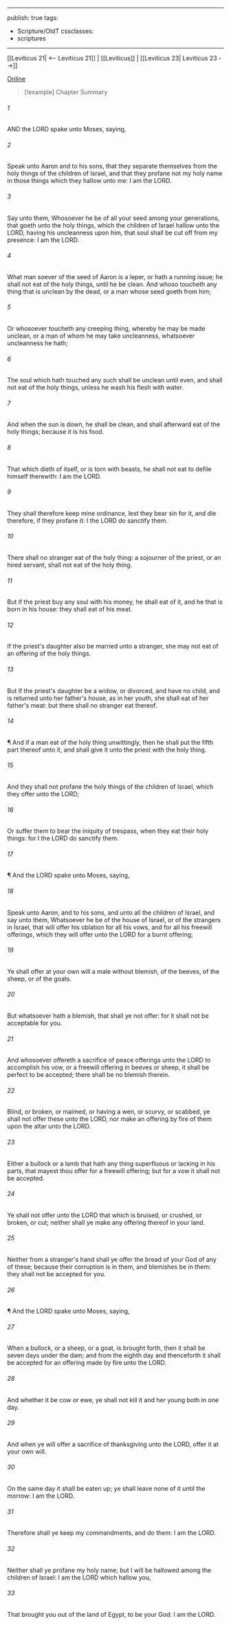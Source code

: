 

---
publish: true
tags:
  - Scripture/OldT
cssclasses:
  - scriptures
---
[[Leviticus 21| <-- Leviticus 21]] | [[Leviticus]] | [[Leviticus 23| Leviticus 23 -->]]

[Online](https://churchofjesuschrist.org/study/scriptures/ot/lev/22?lang=eng)

>[!example] Chapter Summary
>
###### 1
AND the LORD spake unto Moses, saying,
###### 2
Speak unto Aaron and to his sons, that they separate themselves from the holy things of the children of Israel, and that they profane not my holy name in those things which they hallow unto me: I am the LORD.
###### 3
Say unto them, Whosoever he be of all your seed among your generations, that goeth unto the holy things, which the children of Israel hallow unto the LORD, having his uncleanness upon him, that soul shall be cut off from my presence: I am the LORD.
###### 4
What man soever of the seed of Aaron is a leper, or hath a running issue; he shall not eat of the holy things, until he be clean.  And whoso toucheth any thing that is unclean by the dead, or a man whose seed goeth from him;
###### 5
Or whosoever toucheth any creeping thing, whereby he may be made unclean, or a man of whom he may take uncleanness, whatsoever uncleanness he hath;
###### 6
The soul which hath touched any such shall be unclean until even, and shall not eat of the holy things, unless he wash his flesh with water.
###### 7
And when the sun is down, he shall be clean, and shall afterward eat of the holy things; because it is his food.
###### 8
That which dieth of itself, or is torn with beasts, he shall not eat to defile himself therewith: I am the LORD.
###### 9
They shall therefore keep mine ordinance, lest they bear sin for it, and die therefore, if they profane it: I the LORD do sanctify them.
###### 10
There shall no stranger eat of the holy thing: a sojourner of the priest, or an hired servant, shall not eat of the holy thing.
###### 11
But if the priest buy any soul with his money, he shall eat of it, and he that is born in his house: they shall eat of his meat.
###### 12
If the priest's daughter also be married unto a stranger, she may not eat of an offering of the holy things.
###### 13
But if the priest's daughter be a widow, or divorced, and have no child, and is returned unto her father's house, as in her youth, she shall eat of her father's meat: but there shall no stranger eat thereof.
###### 14
¶ And if a man eat of the holy thing unwittingly, then he shall put the fifth part thereof unto it, and shall give it unto the priest with the holy thing.
###### 15
And they shall not profane the holy things of the children of Israel, which they offer unto the LORD;
###### 16
Or suffer them to bear the iniquity of trespass, when they eat their holy things: for I the LORD do sanctify them.
###### 17
¶ And the LORD spake unto Moses, saying,
###### 18
Speak unto Aaron, and to his sons, and unto all the children of Israel, and say unto them, Whatsoever he be of the house of Israel, or of the strangers in Israel, that will offer his oblation for all his vows, and for all his freewill offerings, which they will offer unto the LORD for a burnt offering;
###### 19
Ye shall offer at your own will a male without blemish, of the beeves, of the sheep, or of the goats.
###### 20
But whatsoever hath a blemish, that shall ye not offer: for it shall not be acceptable for you.
###### 21
And whosoever offereth a sacrifice of peace offerings unto the LORD to accomplish his vow, or a freewill offering in beeves or sheep, it shall be perfect to be accepted; there shall be no blemish therein.
###### 22
Blind, or broken, or maimed, or having a wen, or scurvy, or scabbed, ye shall not offer these unto the LORD, nor make an offering by fire of them upon the altar unto the LORD.
###### 23
Either a bullock or a lamb that hath any thing superfluous or lacking in his parts, that mayest thou offer for a freewill offering; but for a vow it shall not be accepted.
###### 24
Ye shall not offer unto the LORD that which is bruised, or crushed, or broken, or cut; neither shall ye make any offering thereof in your land.
###### 25
Neither from a stranger's hand shall ye offer the bread of your God of any of these; because their corruption is in them, and blemishes be in them: they shall not be accepted for you.
###### 26
¶ And the LORD spake unto Moses, saying,
###### 27
When a bullock, or a sheep, or a goat, is brought forth, then it shall be seven days under the dam; and from the eighth day and thenceforth it shall be accepted for an offering made by fire unto the LORD.
###### 28
And whether it be cow or ewe, ye shall not kill it and her young both in one day.
###### 29
And when ye will offer a sacrifice of thanksgiving unto the LORD, offer it at your own will.
###### 30
On the same day it shall be eaten up; ye shall leave none of it until the morrow: I am the LORD.
###### 31
Therefore shall ye keep my commandments, and do them: I am the LORD.
###### 32
Neither shall ye profane my holy name; but I will be hallowed among the children of Israel: I am the LORD which hallow you,
###### 33
That brought you out of the land of Egypt, to be your God: I am the LORD.



